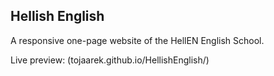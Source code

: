 ## Hellish English

A responsive one-page website of the HellEN English School.

Live preview: (tojaarek.github.io/HellishEnglish/)
